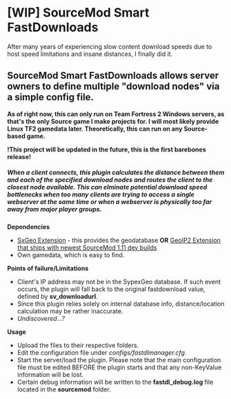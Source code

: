 # [WIP] SourceMod Smart FastDownloads

After many years of experiencing slow content download speeds due to host speed limitations and insane distances, I finally did it.

## SourceMod Smart FastDownloads allows server owners to define multiple "download nodes" via a simple config file. 

**As of right now, this can only run on Team Fortress 2 Windows servers, as that's the only Source game I make projects for. I will most likely provide Linux TF2 gamedata later. Theoretically, this can run on any Source-based game.**

**!This project will be updated in the future, this is the first barebones release!**

##### When a client connects, this plugin calculates the distance between them and each of the specified download nodes and routes the client to the closest node available. This can elminate potential download speed bottlenecks when too many clients are trying to access a single webserver at the same time or when a webserver is physically too far away from major player groups.


**Dependencies**

* [SxGeo Extension](https://forums.alliedmods.net/showthread.php?t=311377) - this provides the geodatabase **OR** [GeoIP2 Extension that ships with newest SourceMod 1.11 dev builds](https://www.sourcemod.net/downloads.php?branch=dev)
* Own gamedata, which is easy to find.


**Points of failure/Limitations**

* Client's IP address may not be in the SypexGeo database. If such event occurs, the plugin will fall back to the original fastdownload value, defined by **sv_downloadurl**.
* Since this plugin relies solely on internal database info, distance/location calculation may be rather inaccurate.
* _Undiscovered...?_

**Usage**
* Upload the files to their respective folders.
* Edit the configuration file under _configs/fastdlmanager.cfg_.
* Start the server/load the plugin. Please note that the main configuration file must be edited BEFORE the plugin starts and that any non-KeyValue information will be lost.
* Certain debug information will be written to the **fastdl_debug.log** file located in the **sourcemod** folder.




